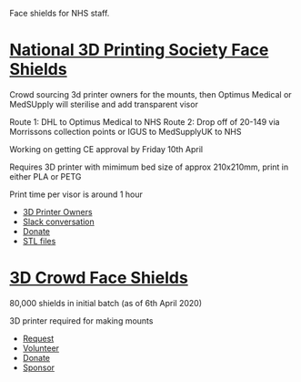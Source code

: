 Face shields for NHS staff.

# [National 3D Printing Society Face Shields](https://national3dprintingsociety.co.uk/medical-am-covid-19/) 

Crowd sourcing 3d printer owners for the mounts, then Optimus Medical or MedSUpply will sterilise and add transparent visor

Route 1: DHL to Optimus Medical to NHS
Route 2: Drop off of 20-149 via Morrissons collection points or IGUS to MedSupplyUK to NHS

Working on getting CE approval by Friday 10th April

Requires 3D printer with mimimum bed size of approx 210x210mm, print in either PLA or PETG

Print time per visor is around 1 hour

- [3D Printer Owners](https://docs.google.com/forms/d/e/1FAIpQLSfH2z6nV3u1-t075mHJ8zqGtEluItKPjAeHTdNvPqXfNHZsrQ/viewform)
- [Slack conversation](https://national3d.slack.com/join/shared_invite/zt-d17ch2mr-UBQ7rHz0XFNFCPmHEHC5bg)
- [Donate](https://www.justgiving.com/campaign/N3DPS)
- [STL files](https://drive.google.com/drive/folders/129jB3zh02wpwGTzAHbTjaFb3jSuSFAaC)



# [3D Crowd Face Shields](https://www.3dcrowd.uk/)

80,000 shields in initial batch (as of 6th April 2020)

3D printer required for making mounts

- [Request](https://docs.google.com/forms/d/e/1FAIpQLSd7XKkSIiTqiWeLM1oe92ROh_jgsZWp_Q8cKpnk_iZvdmsnUQ/viewform) 
- [Volunteer](https://docs.google.com/forms/d/e/1FAIpQLScNRsoECLifQX_j34ug8FHrFj7qbzHs5UX2pridDP7lKG3oXg/viewform) 
- [Donate](https://www.gofundme.com/f/3dcrowd-emergency-3d-printed-face-shields)
- [Sponsor](mailto:sponsors@3dcrowd.uk)
